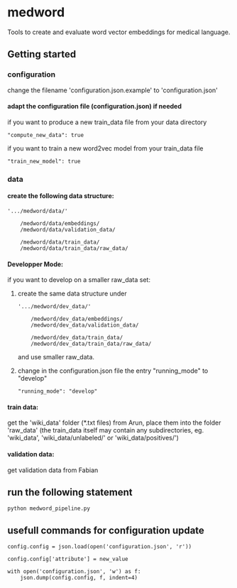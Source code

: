 # medword #
Tools to create and evaluate word vector embeddings for medical language.

## Getting started

### configuration

change the filename 'configuration.json.example' to 'configuration.json'

#### adapt the configuration file (configuration.json) if needed

if you want to produce a new train_data file from your data directory

    "compute_new_data": true


if you want to train a new word2vec model from your train_data file

    "train_new_model": true


### data

#### create the following data structure:

    '.../medword/data/'

        /medword/data/embeddings/
        /medword/data/validation_data/

        /medword/data/train_data/
        /medword/data/train_data/raw_data/

#### Developper Mode:

if you want to develop on a smaller raw_data set:

1)  create the same data structure under

        '.../medword/dev_data/'

            /medword/dev_data/embeddings/
            /medword/dev_data/validation_data/

            /medword/dev_data/train_data/
            /medword/dev_data/train_data/raw_data/

    and use smaller raw_data.

2)  change in the configuration.json file the entry "running_mode" to "develop"

        "running_mode": "develop"


#### train data:
get the 'wiki_data' folder  (*.txt files) from Arun, place them into the folder 'raw_data'
(the train_data itself may contain any subdirectories, eg. 'wiki_data', 'wiki_data/unlabeled/'
or 'wiki_data/positives/')

#### validation data:
get validation data from Fabian



## run the following statement

    python medword_pipeline.py


## usefull commands for configuration update

    config.config = json.load(open('configuration.json', 'r'))

    config.config['attribute'] = new_value

    with open('configuration.json', 'w') as f:
        json.dump(config.config, f, indent=4)





